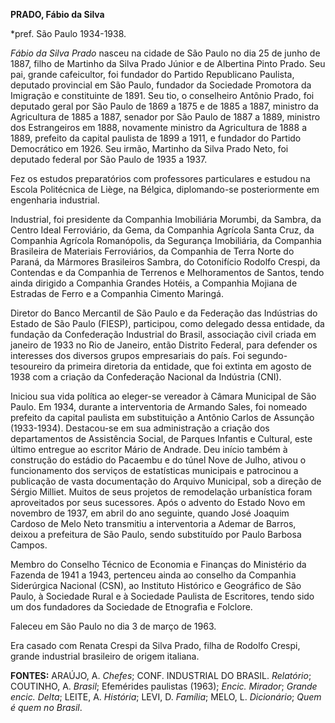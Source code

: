 **PRADO, Fábio da Silva**

\*pref. São Paulo 1934-1938.

*Fábio da Silva Prado* nasceu na cidade de São Paulo no dia 25 de junho
de 1887, filho de Martinho da Silva Prado Júnior e de Albertina Pinto
Prado. Seu pai, grande cafeicultor, foi fundador do Partido Republicano
Paulista, deputado provincial em São Paulo, fundador da Sociedade
Promotora da Imigração e constituinte de 1891. Seu tio, o conselheiro
Antônio Prado, foi deputado geral por São Paulo de 1869 a 1875 e de 1885
a 1887, ministro da Agricultura de 1885 a 1887, senador por São Paulo de
1887 a 1889, ministro dos Estrangeiros em 1888, novamente ministro da
Agricultura de 1888 a 1889, prefeito da capital paulista de 1899 a 1911,
e fundador do Partido Democrático em 1926. Seu irmão, Martinho da Silva
Prado Neto, foi deputado federal por São Paulo de 1935 a 1937.

Fez os estudos preparatórios com professores particulares e estudou na
Escola Politécnica de Liège, na Bélgica, diplomando-se posteriormente em
engenharia industrial.

Industrial, foi presidente da Companhia Imobiliária Morumbi, da Sambra,
da Centro Ideal Ferroviário, da Gema, da Companhia Agrícola Santa Cruz,
da Companhia Agrícola Romanópolis, da Segurança Imobiliária, da
Companhia Brasileira de Materiais Ferroviários, da Companhia de Terra
Norte do Paraná, da Mármores Brasileiros Sambra, do Cotonifício Rodolfo
Crespi, da Contendas e da Companhia de Terrenos e Melhoramentos de
Santos, tendo ainda dirigido a Companhia Grandes Hotéis, a Companhia
Mojiana de Estradas de Ferro e a Companhia Cimento Maringá.

Diretor do Banco Mercantil de São Paulo e da Federação das Indústrias do
Estado de São Paulo (FIESP), participou, como delegado dessa entidade,
da fundação da Confederação Industrial do Brasil, associação civil
criada em janeiro de 1933 no Rio de Janeiro, então Distrito Federal,
para defender os interesses dos diversos grupos empresariais do país.
Foi segundo-tesoureiro da primeira diretoria da entidade, que foi
extinta em agosto de 1938 com a criação da Confederação Nacional da
Indústria (CNI).

Iniciou sua vida política ao eleger-se vereador à Câmara Municipal de
São Paulo. Em 1934, durante a interventoria de Armando Sales, foi
nomeado prefeito da capital paulista em substituição a Antônio Carlos de
Assunção (1933-1934). Destacou-se em sua administração a criação dos
departamentos de Assistência Social, de Parques Infantis e Cultural,
este último entregue ao escritor Mário de Andrade. Deu início também à
construção do estádio do Pacaembu e do túnel Nove de Julho, ativou o
funcionamento dos serviços de estatísticas municipais e patrocinou a
publicação de vasta documentação do Arquivo Municipal, sob a direção de
Sérgio Milliet. Muitos de seus projetos de remodelação urbanística foram
aproveitados por seus sucessores. Após o advento do Estado Novo em
novembro de 1937, em abril do ano seguinte, quando José Joaquim Cardoso
de Melo Neto transmitiu a interventoria a Ademar de Barros, deixou a
prefeitura de São Paulo, sendo substituído por Paulo Barbosa Campos.

Membro do Conselho Técnico de Economia e Finanças do Ministério da
Fazenda de 1941 a 1943, pertenceu ainda ao conselho da Companhia
Siderúrgica Nacional (CSN), ao Instituto Histórico e Geográfico de São
Paulo, à Sociedade Rural e à Sociedade Paulista de Escritores, tendo
sido um dos fundadores da Sociedade de Etnografia e Folclore.

Faleceu em São Paulo no dia 3 de março de 1963.

Era casado com Renata Crespi da Silva Prado, filha de Rodolfo Crespi,
grande industrial brasileiro de origem italiana.

**FONTES:** ARAÚJO, A. *Chefes*; CONF. INDUSTRIAL DO BRASIL.
*Relatório*; COUTINHO, A. *Brasil*; Efemérides paulistas (1963); *Encic.
Mirador*; *Grande encic. Delta*; LEITE, A. *História*; LEVI, D.
*Família*; MELO, L. *Dicionário*; *Quem é quem no Brasil*.
